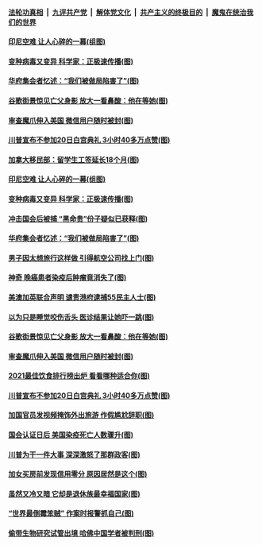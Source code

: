 

####  [法轮功真相](../../../../basic/blob/master/README.md?t=01120131) &nbsp;|&nbsp; [九评共产党](../../../../9ping.md/blob/master/README.md?t=01120131) &nbsp;|&nbsp; [解体党文化](../../../../jtdwh.md/blob/master/README.md?t=01120131)  &nbsp;|&nbsp; [共产主义的终极目的](../../../../gczydzjmd.md/blob/master/README.md?t=01120131) &nbsp;|&nbsp; [魔鬼在统治我们的世界](../../../../mgztzwmdsj.md/blob/master/README.md?t=01120131) 

#### [印尼空难 让人心碎的一幕(组图)](../pages/p3/958763.md?t=01120131) 

#### [变种病毒又变异 科学家：正极速传播(图)](../pages/p3/958704.md?t=01120131) 

#### [华府集会者忆述：“我们被做局陷害了”(图)](../pages/p3/958698.md?t=01120131) 

#### [谷歌街景惊见亡父身影 放大一看鼻酸：他在等她(图)](../pages/p3/958590.md?t=01120131) 

#### [审查魔爪伸入美国 微信用户随时被封(图)](../pages/p3/958574.md?t=01120131) 

#### [川普宣布不参加20日白宫典礼 3小时40多万点赞(图)](../pages/p3/958517.md?t=01120131) 

#### [加拿大移民部：留学生工签延长18个月(图)](../pages/p3/958784.md?t=01120131) 

#### [印尼空难 让人心碎的一幕(组图)](../pages/p3/958763.md?t=01120131) 

#### [变种病毒又变异 科学家：正极速传播(图)](../pages/p3/958704.md?t=01120131) 

#### [冲击国会后被捕 “黑命贵”份子疑似已获释(图)](../pages/p3/958703.md?t=01120131) 

#### [华府集会者忆述：“我们被做局陷害了”(图)](../pages/p3/958698.md?t=01120131) 

#### [男子因太想旅行这样做 引得航空公司找上门(图)](../pages/p3/958686.md?t=01120131) 

#### [神奇 晚癌患者染疫后肿瘤竟消失了(图)](../pages/p3/958681.md?t=01120131) 

#### [美澳加英联合声明 谴责港府逮捕55民主人士(图)](../pages/p3/958624.md?t=01120131) 

#### [以为只是睡觉咬伤舌头 医诊结果让她吓一跳(图)](../pages/p3/958601.md?t=01120131) 

#### [谷歌街景惊见亡父身影 放大一看鼻酸：他在等她(图)](../pages/p3/958590.md?t=01120131) 

#### [审查魔爪伸入美国 微信用户随时被封(图)](../pages/p3/958574.md?t=01120131) 

#### [2021最佳饮食排行榜出炉 看看哪种适合你(图)](../pages/p3/958505.md?t=01120131) 

#### [川普宣布不参加20日白宫典礼 3小时40多万点赞(图)](../pages/p3/958517.md?t=01120131) 

#### [加国官员发视频掩饰外出旅游 作假尴尬辞职(图)](../pages/p3/958516.md?t=01120131) 

#### [国会认证日后 美国染疫死亡人数骤升(图)](../pages/p3/958512.md?t=01120131) 

#### [川普为干一件大事 深深激怒了那群政客(图)](../pages/p3/958504.md?t=01120131) 

#### [加女买房前发现信用零分 原因居然是这个(图)](../pages/p3/958506.md?t=01120131) 

#### [虽然又冷又暗 它却是退休族最幸福国家(图)](../pages/p3/958489.md?t=01120131) 

#### [“世界最倒霉笨贼” 作案时报警抓自己(图)](../pages/p3/958503.md?t=01120131) 

#### [偷带生物研究试管出境 哈佛中国学者被判刑(图)](../pages/p3/958500.md?t=01120131) 

